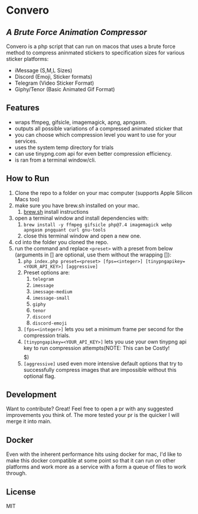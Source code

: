 # Convero

## _A Brute Force Animation Compressor_

Convero is a php script that can run on macos that uses a brute force method
to compress aninmated stickers to specification sizes for various sticker
platforms:

- iMessage (S,M,L Sizes)
- Discord (Emoji, Sticker formats)
- Telegram (Video Sticker Format)
- Giphy/Tenor (Basic Animated Gif Format)

## Features

- wraps ffmpeg, gifsicle, imagemagick, apng, apngasm.
- outputs all possible variations of a compressed animated sticker that
- you can choose which compression level you want to use for your services.
- uses the system temp directory for trials
- can use tinypng.com api for even better compression efficiency.
- is ran from a terminal window/cli.

## How to Run

1.  Clone the repo to a folder on your mac computer (supports Apple Silicon Macs too)
2.  make sure you have brew.sh installed on your mac.
    1. [brew.sh](https://brew.sh/) install instructions
3.  open a terminal window and install dependencies with:
    1. `brew install -y ffmpeg gifsicle php@7.4 imagemagick webp apngasm pngquant curl gnu-tools`
    2. close this terminal window and open a new one.
4.  cd into the folder you cloned the repo.
5.  run the command and replace `<preset>` with a preset from below (arguments in [] are optional, use them without the wrapping []):
    1. `php index.php preset=<preset> [fps=<integer>] [tinypngapikey=<YOUR_API_KEY>] [aggressive]`
    2. Preset options are:
       1. `telegram`
       2. `imessage`
       3. `imessage-medium`
       4. `imessage-small`
       5. `giphy`
       6. `tenor`
       7. `discord`
       8. `discord-emoji`
    3. `[fps=<integer>]` lets you set a minimum frame per second for the compression trials.
    4. `[tinypngapikey=<YOUR_API_KEY>]` lets you use your own tinypng api key to run compression attempts(NOTE: This can be Costly! $$$$$)
    5. `[aggressive]` used even more intensive default options that try to successfully compress images that are impossible without this optional flag.

## Development

Want to contribute? Great!
Feel free to open a pr with any suggested improvements you think of.
The more tested your pr is the quicker I will merge it into main.

## Docker

Even with the inherent performance hits using docker for mac, I'd like to make this docker compatible at some point so that it can run on other platforms and work more as a service with a form a queue of files to work through.

## License

MIT
